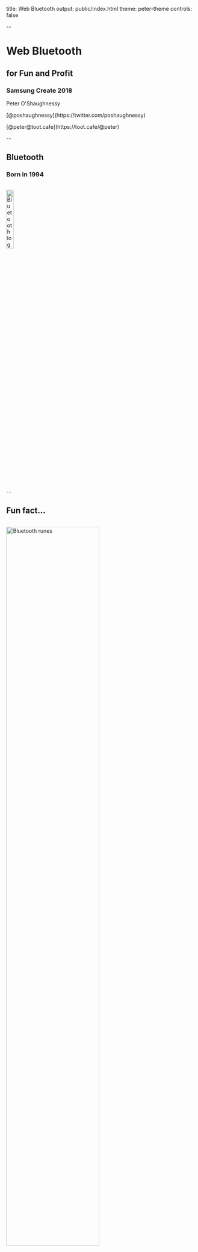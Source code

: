 title: Web Bluetooth
output: public/index.html
theme: peter-theme
controls: false

--

# Web Bluetooth
## for Fun and Profit
### Samsung Create 2018

<div class="contact">
  <p>Peter O'Shaughnessy</p>
  <p>[@poshaughnessy](https://twitter.com/poshaughnessy)</p>
  <p>[@peter@toot.cafe](https://toot.cafe/@peter)</p>
</div>

--

## Bluetooth

### Born in 1994

<img src="images/bluetooth-logo.png" alt="Bluetooth logo" style="width: 20%; margin-top: 1em;"/>

--

## Fun fact...

<img src="images/bluetooth-runes.png" alt="Bluetooth runes" style="width: 70%; margin-top: 1em;"/>

--

## Bluetooth Low Energy (BLE)

### Born in 2010

<img src="images/gear-s3.png" alt="Gear S3" style="width: 25%; margin-top: 1em; vertical-align: middle;"/>

--

## Bluetooth 5

### Born in 2016

<h2 class="special-quote">"Go faster. Go further."</h2>

--

## Bluetooth Mesh

> &ldquo;Lets Bluetooth endpoints form networks among themselves, instead of having a central hub...
 
> a big advantage since it overcomes the limited range.&rdquo;

<div class="caption">[networkworld.com](https://www.networkworld.com/article/3209029/internet-of-things/bluetooth-mesh-takes-aim-at-enterprise-iot-but-hasn-t-taken-flight.html)</div>

--

## Bluetooth Mesh

> &ldquo;Particularly well-suited for... building automation, smart lighting, beacons &amp; ...industrial IoT&rdquo;

<div class="caption">[Andrew Zigani, ABI Research](https://www.networkworld.com/article/3209029/internet-of-things/bluetooth-mesh-takes-aim-at-enterprise-iot-but-hasn-t-taken-flight.html)</div>

--

## Consumer electronics

<img src="images/bluetooth-samsung-phone.png" alt="Bluetooth logo" style="width: 30%; margin-top: 1em; vertical-align: middle;"/>
<img src="images/bluetooth-speaker.png" alt="Bluetooth speaker" style="width: 30%; margin-top: 1em; vertical-align: middle;"/>

--

## Enterprise IoT

<img src="images/enterprise.png" alt="Enterprise tech" style="max-width: 60%; margin-top: 1em; vertical-align: middle;"/>
<img src="images/iot.png" alt="IoT" style="max-width: 30%; margin-top: 1em; vertical-align: middle;"/>

--

## Smart _everything_
 
<img src="images/kickstarter.png" alt="Kickstarter" style="width: 80%;"/>

<div class="caption">Kickstarter.com</div>

--

# 10 million 

### Bluetooth enabled devices shipping every day

<div class="caption">Source: ABI Research, via [Martin Woolley](https://www.youtube.com/watch?v=-xtbTdOMqcg)</div>

--

## What about the Web?

> &ldquo;The web browser is arguably the most important of all platforms, especially for enterprise applications&rdquo;

<div class="caption">[Martin Woolley, Bluetooth SIG](https://medium.com/samsung-internet-dev/lets-connect-with-samsung-internet-v6-4-stable-1f197d43a812)</div>

--

## Web Bluetooth

<img src="images/pairing-prompt-drone.png" alt="Web Bluetooth pairing prompt" style="max-height: 70vh"/>

-- browser-logos

## Web Bluetooth support

![Samsung Internet](images/browsers/samsunginternet.png)
![Chrome](images/browsers/chrome.png)
![Opera](images/browsers/opera.png)

Support varies by Operating System

--

<img src="images/polyfill.png" alt="Windows 10 Polyfill" style="max-height: 80vh"/>

<div class="caption">[github.com/urish/web-bluetooth-polyfill](https://github.com/urish/web-bluetooth-polyfill)</div>

--

<video controls style="height: 80vh">
  <source src="videos/wb-slides.mp4"/>
</video>

Slides controller

--

<video controls style="width: 75%">
  <source src="videos/puckjs-web-bluetooth.mp4"/>
</video>

Puck.js via Web Bluetooth

--

<iframe width="800px" height="550px" src="https://www.youtube.com/embed/QGb5cKL8kZ4?start=7" frameborder="0" allow="autoplay; encrypted-media" allowfullscreen></iframe>

[jsyang.ca/hacks/gear-vr-rev-eng/](jsyang.ca/hacks/gear-vr-rev-eng/)

--

<iframe width="800px" height="550px" src="https://www.youtube.com/embed/Vg2e1jOug00" frameborder="0" allow="autoplay; encrypted-media" allowfullscreen></iframe>

[youtu.be/Vg2e1jOug00](https://youtu.be/Vg2e1jOug00)

--

<img src="images/hedgehog-curling.gif" style="max-height: 70vh" alt="Hedgehog Curling by Jo Balletti"/>

[bit.ly/hedgehog-curling-by-jo](http://bit.ly/hedgehog-curling-by-jo)

--

## "Central" vs "Peripheral"

<div class="grid2x2">
  <div><img src="images/phone.png" alt="Phone"/><p>Central</p></div>
  <div><img src="images/gear-s3.png" alt="Gear"/><p>Peripheral</p></div>
</div>

--

## Slides controller example

<table class="table2x2">
  <tr>
    <td><img src="images/phone.png" alt="Phone"/></td>
    <td><img src="images/laptop.png" alt="Gear"/></td>
  </tr>
  <tr>
    <td><h4>Central</h4><p>Web Bluetooth</p></td>
    <td><h4>Peripheral</h4><p>Bleno (Node) &amp; Web Sockets</p></td>
  </tr>
</table>

--

## Generic Attributes (GATT)

<img src="images/bluetooth-profiles-etc.png" alt="GATT" style="max-height: 70vh"/>

--

<img src="images/bluetooth-comms.png" alt="Bluetooth Comms" style="max-height: 80vh"/>

--

# Thanks! 🙏

### [@poshaughnessy](https://twitter.com/poshaughnessy)

### [@peter@toot.cafe](https://toot.cafe/@peter)
